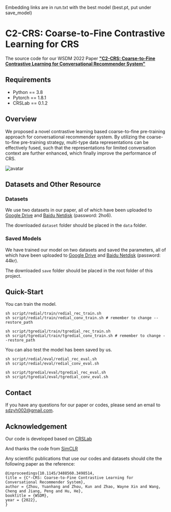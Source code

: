 Embedding links are in run.txt
with the best model (best.pt, put under save_model)



# C2-CRS: Coarse-to-Fine Contrastive Learning for CRS
The source code for our WSDM 2022 Paper [**"C2-CRS: Coarse-to-Fine Contrastive Learning for Conversational Recommender System"**](https://arxiv.org/abs/2201.02732)


## Requirements
* Python == 3.8
* Pytorch == 1.8.1
* CRSLab == 0.1.2

## Overview
We proposed a novel contrastive learning based coarse-to-fine pre-training approach for conversational recommender system.  By utilizing the coarse-to-fine pre-training strategy, multi-type data representations can be effectively fused, such that the representations for limited conversation context are further enhanced, which finally improve the performance of CRS.

![avatar](figure/model.png)

## Datasets and Other Resource
### Datasets
We use two datasets in our paper, all of which have been uploaded to [Google Drive](https://drive.google.com/file/d/1tVZ4d_MED0WkbXT65M93aedXyFSMi3eD/view?usp=sharing) and [Baidu Netdisk](https://pan.baidu.com/s/1uDY7gmiQLZjtPOPtbG_5hg) (password: 2ho6).

The downloaded `dataset` folder should be placed in the `data` folder.

### Saved Models
We have trained our model on two datasets and saved the parameters, all of which have been uploaded to [Google Drive](https://drive.google.com/file/d/10AuaBsoEoGsn2usrsvMXhS-fqGfmIWdA/view?usp=sharing) and [Baidu Netdisk](https://pan.baidu.com/s/1otJotSaDpNoL7FYRg1tSfQ) (password: 44kr).

The downloaded `save` folder should be placed in the root folder of this project.

## Quick-Start
You can train the model.
```
sh script/redial/train/redial_rec_train.sh
sh script/redial/train/redial_conv_train.sh # remember to change --restore_path

sh script/tgredial/train/tgredial_rec_train.sh
sh script/tgredial/train/tgredial_conv_train.sh # remember to change --restore_path
```

You can also test the model has been saved by us.
```
sh script/redial/eval/redial_rec_eval.sh
sh script/redial/eval/redial_conv_eval.sh

sh script/tgredial/eval/tgredial_rec_eval.sh
sh script/tgredial/eval/tgredial_conv_eval.sh
```

## Contact
If you have any questions for our paper or codes, please send an email to sdzyh002@gmail.com.

## Acknowledgement 
Our code is developed based on [CRSLab](https://github.com/RUCAIBox/CRSLab)

And thanks the code from [SimCLR](https://github.com/sthalles/SimCLR.git)

Any scientific publications that use our codes and datasets should cite the following paper as the reference:
```
@inproceedings{10.1145/3488560.3498514,
title = {C²-CRS: Coarse-to-Fine Contrastive Learning for Conversational Recommender System},
author = {Zhou, Yuanhang and Zhou, Kun and Zhao, Wayne Xin and Wang, Cheng and Jiang, Peng and Hu, He},
booktitle = {WSDM},
year = {2022},
}
```
